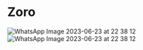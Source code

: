 # Zoro
![WhatsApp Image 2023-06-23 at 22 38 12](https://github.com/AshishReddyAileni/Zoro/assets/111680312/ecb2e607-7f01-44d0-b024-ff538a40c66a)
![WhatsApp Image 2023-06-23 at 22 38 12](https://github.com/AshishReddyAileni/Zoro/assets/111680312/8dc03f4f-2e03-430c-aae7-e2b393f07aaa)
